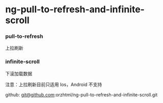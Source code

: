 # ng-pull-to-refresh-and-infinite-scroll
### pull-to-refresh
上拉刷新

### infinite-scroll
下滚加载数据

注意：上拉刷新目前只适用 Ios，Android 不支持

github: git@github.com:orzhtml/ng-pull-to-refresh-and-infinite-scroll.git